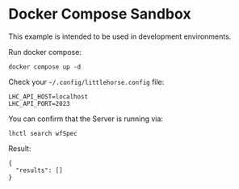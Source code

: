 # Docker Compose Sandbox

This example is intended to be used in development environments.

Run docker compose:

```
docker compose up -d
```

Check your `~/.config/littlehorse.config` file:

```
LHC_API_HOST=localhost
LHC_API_PORT=2023
```

You can confirm that the Server is running via:

```
lhctl search wfSpec
```

Result:

```
{
  "results": []
}
```
